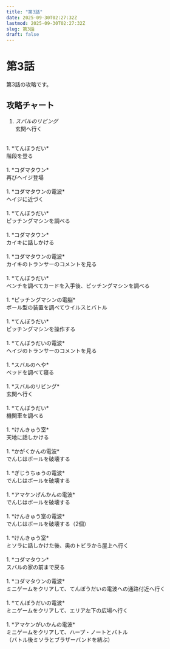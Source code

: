```yaml
---
title: "第3話"
date: 2025-09-30T02:27:32Z
lastmod: 2025-09-30T02:27:32Z
slug: 第3話
draft: false
---
```


# 第3話
第3話の攻略です。

## 攻略チャート
1. *スバルのリビング*<br />
玄関へ行く<br />
<br />
1. *てんぼうだい*<br />
階段を登る<br />
<br />
1. *コダマタウン*<br />
再びヘイジ登場<br />
<br />
1. *コダマタウンの電波*<br />
ヘイジに近づく<br />
<br />
1. *てんぼうだい*<br />
ピッチングマシンを調べる<br />
<br />
1. *コダマタウン*<br />
カイキに話しかける<br />
<br />
1. *コダマタウンの電波*<br />
カイキのトランサーのコメントを見る<br />
<br />
1. *てんぼうだい*<br />
ベンチを調べてカードを入手後、ピッチングマシンを調べる<br />
<br />
1. *ピッチングマシンの電脳*<br />
ボール型の装置を調べてウイルスとバトル<br />
<br />
1. *てんぼうだい*<br />
ピッチングマシンを操作する<br />
<br />
1. *てんぼうだいの電波*<br />
ヘイジのトランサーのコメントを見る<br />
<br />
1. *スバルのへや*<br />
ベッドを調べて寝る<br />
<br />
1. *スバルのリビング*<br />
玄関へ行く<br />
<br />
1. *てんぼうだい*<br />
機関車を調べる<br />
<br />
1. *けんきゅう室*<br />
天地に話しかける<br />
<br />
1. *かがくかんの電波*<br />
でんじはボールを破壊する<br />
<br />
1. *ぎじうちゅうの電波*<br />
でんじはボールを破壊する<br />
<br />
1. *アマケンげんかんの電波*<br />
でんじはボールを破壊する<br />
<br />
1. *けんきゅう室の電波*<br />
でんじはボールを破壊する（2個）<br />
<br />
1. *けんきゅう室*<br />
ミソラに話しかけた後、奥のトビラから屋上へ行く<br />
<br />
1. *コダマタウン*<br />
スバルの家の前まで戻る<br />
<br />
1. *コダマタウンの電波*<br />
ミニゲームをクリアして、てんぼうだいの電波への通路付近へ行く<br />
<br />
1. *てんぼうだいの電波*<br />
ミニゲームをクリアして、エリア左下の広場へ行く<br />
<br />
1. *アマケンがいかんの電波*<br />
ミニゲームをクリアして、ハープ・ノートとバトル<br />
（バトル後ミソラとブラザーバンドを結ぶ）
